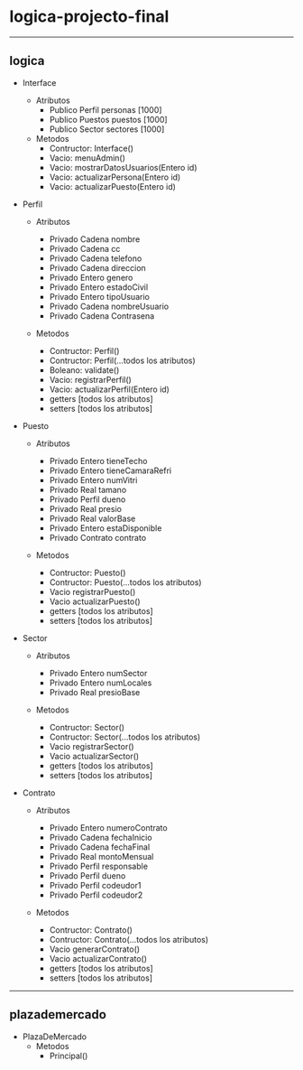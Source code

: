 # logica-projecto-final

---

## logica

- Interface
  - Atributos
    - Publico Perfil personas [1000]
    - Publico Puestos puestos [1000]
    - Publico Sector sectores [1000]
  - Metodos
    - Contructor: Interface()
    - Vacio: menuAdmin()
    - Vacio: mostrarDatosUsuarios(Entero id)
    - Vacio: actualizarPersona(Entero id)
    - Vacio: actualizarPuesto(Entero id)
- Perfil

  - Atributos
    - Privado Cadena nombre
    - Privado Cadena cc
    - Privado Cadena telefono
    - Privado Cadena direccion
    - Privado Entero genero
    - Privado Entero estadoCivil
    - Privado Entero tipoUsuario
    - Privado Cadena nombreUsuario
    - Privado Cadena Contrasena

  - Metodos
    - Contructor: Perfil()
    - Contructor: Perfil(...todos los atributos)
    - Boleano: validate()
    - Vacio: registrarPerfil()
    - Vacio: actualizarPerfil(Entero id)
    - getters [todos los atributos]
    - setters [todos los atributos]
- Puesto

  - Atributos
    - Privado Entero tieneTecho
    - Privado Entero tieneCamaraRefri
    - Privado Entero numVitri
    - Privado Real tamano
    - Privado Perfil dueno
    - Privado Real presio
    - Privado Real valorBase
    - Privado Entero estaDisponible
    - Privado Contrato contrato

  - Metodos
    - Contructor: Puesto()
    - Contructor: Puesto(...todos los atributos)
    - Vacio registrarPuesto()
    - Vacio actualizarPuesto()
    - getters [todos los atributos]
    - setters [todos los atributos]
- Sector

  - Atributos
    - Privado Entero numSector
    - Privado Entero numLocales
    - Privado Real presioBase

  - Metodos
    - Contructor: Sector()
    - Contructor: Sector(...todos los atributos)
    - Vacio registrarSector()
    - Vacio actualizarSector()
    - getters [todos los atributos]
    - setters [todos los atributos]
- Contrato

  - Atributos

    - Privado Entero numeroContrato
    - Privado Cadena fechaInicio
    - Privado Cadena fechaFinal
    - Privado Real montoMensual
    - Privado Perfil responsable
    - Privado Perfil dueno
    - Privado Perfil codeudor1
    - Privado Perfil codeudor2

  - Metodos
    - Contructor: Contrato()
    - Contructor: Contrato(...todos los atributos)
    - Vacio generarContrato()
    - Vacio actualizarContrato()
    - getters [todos los atributos]
    - setters [todos los atributos]

---

## plazademercado

- PlazaDeMercado
  - Metodos
    - Principal()
